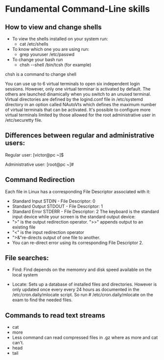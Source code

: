 # Fundamental Command-Line skills


## How to view and change shells
- To view the shells installed on your system run:
  - cat /etc/shells
- To know which one you are using run:
  - grep youruser /etc/passwd
- To change your bash run
  - chsh --shell /bin/tcsh (for example)

chsh is a command to change shell

You can use up to 6 virtual terminals to open six independent login sessions. However, only one virtual terminar is activated by default. The others are launched dinamically when you switch to an unused terminal.
Virtual directories are defined by the logind.conf file in /etc/systemd directory in an option called NAutoVts which defines the maximum number of virtual terminals that can be activated. 
It's possible to configure more virtual terminals limited by those allowed for the root administrative user in /etc/securetty file.

## Differences between regular and administrative users:

Regular user: [victor@pc ~]$

Administrative user: [root@pc ~]#

## Command Redirection

Each file in Linux has a corresponding File Descriptor associated with it:
- Standard Input STDIN - File Descriptor: 0
- Standard Output STDOUT - File Descriptor: 1
- Standard Error STDERR - File Descriptor: 2
The keyboard is the standard input device while your screen is the standard output device:
- ">" is the output redirection operator. ">>" appends output to an existing file
- "<" is the input redirection operator
- ">&"re-directs output of one file to another.
- You can re-direct error using its corresponding File Descriptor 2.


## File searches:

- Find: Find depends on the memomry and disk speed available on the local system

- Locate: Sets up a database of installed files and directories. However is only updated once every every 24 hours as documented in the /etc/cron.daily/mlocate script. So run # /etc/cron.daily/mlocate on the exam to find the needed files.

## Commands to read text streams
- cat
- more
- Less command can read compressed files in .gz where as more and cat can't.
- head
- tail
